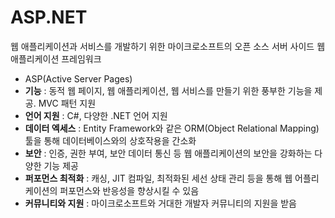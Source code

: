 # ASP.NET
웹 애플리케이션과 서비스를 개발하기 위한 마이크로소프트의 오픈 소스 서버 사이드 웹 애플리케이션 프레임워크
- ASP(Active Server Pages)
- **기능** : 동적 웹 페이지, 웹 애플리케이션, 웹 서비스를 만들기 위한 풍부한 기능을 제공. MVC 패턴 지원
- **언어 지원** : C#, 다양한 .NET 언어 지원
- **데이터 엑세스** : Entity Framework와 같은 ORM(Object Relational Mapping) 툴을 통해 데이터베이스와의 상호작용을 간소화
- **보안** : 인증, 권한 부여, 보안 데이터 통신 등 웹 애플리케이션의 보안을 강화하는 다양한 기능 제공
- **퍼포먼스 최적화** : 캐싱, JIT 컴파일, 최적화된 세선 상태 관리 등을 통해 웹 어플리케이션의 퍼포먼스와 반응성을 향상시킬 수 있음
- **커뮤니티와 지원** : 마이크로소프트와 거대한 개발자 커뮤니티의 지원을 받음
